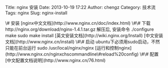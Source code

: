 Title: nginx 安装
Date: 2013-10-19 17:22
Author: chengz
Category: 技术流
Tags: nginx
Slug: nginx-install

</p>
\# 安装 [nginx中文文档](http://www.nginx.cn/doc/index.html) \#\# 下载
http://nginx.org/download/nginx-1.4.1.tar.gz 解压后, 安装命令
./configure make sudo make install
[英文安装文档](http://wiki.nginx.org/Install)
[中文安装文档](http://www.nginx.cn/install) \#\# 启动
ubuntu下必须用sudo启动，不然只能在前台运行 sudo /usr/local/nginx/nginx
[运行和控制nginx](http://www.nginx.cn/nginxchscommandline\#reload%20config)
\#\# 配置 [中文配置文档说明](http://www.nginx.cn/76.html)
